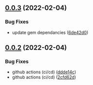 ## [0.0.3](https://github.com/klueless-io/k_config/compare/v0.0.2...v0.0.3) (2022-02-04)


### Bug Fixes

* update gem dependancies ([6de42d0](https://github.com/klueless-io/k_config/commit/6de42d0d94b447a4a246a8889b4e5c88af3427f2))

## [0.0.2](https://github.com/klueless-io/k_config/compare/v0.0.1...v0.0.2) (2022-02-04)


### Bug Fixes

* github actions (ci/cd) ([ddde14c](https://github.com/klueless-io/k_config/commit/ddde14c614eaf904cc15dc4dc5e2131e1c6ce620))
* github actions (ci/cd) ([2cfd62d](https://github.com/klueless-io/k_config/commit/2cfd62d6c4031008107366efc1fd88c78136fbc4))
